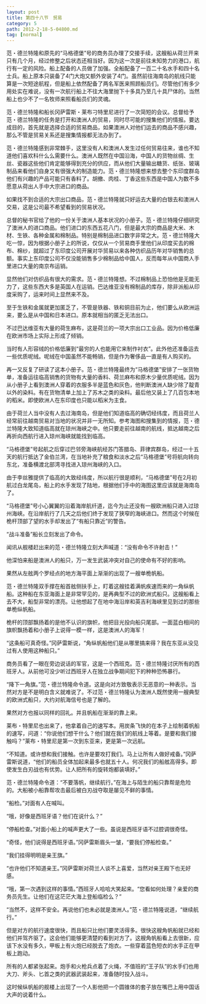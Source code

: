 ```yaml
---
layout: post
title: 第四十八节　贸易
category: 5
path: 2012-2-18-5-04800.md
tag: [normal]
---
```


范・德兰特隆和原先的“马格德堡”号的商务员办理了交接手续，这艘船从荷兰开来只有几个月，经过修整之后状态还相当好。因为这一次是前往未知势力的港口，航行有一定的风险。船上配备的人员做了加强。全船配备了一百二十名水手和四十名士兵。船上原本只装备了4门大炮又额外安装了4门。虽然前往海南岛的航线只能算是一次短途航程，但是船上依然配备了两名军医来照顾船员们。尽管他们有多少用处实在难说，没有一次航行船上不往大海里抛下十多具乃至几十具尸体的。当然船上也少不了一名牧师来照看船员们的灵魂。

范・德兰特隆和船长冈萨雷斯・莱布刁特里尼进行了一次简短的会议。总督给予范・德兰特隆的任务是打开和澳洲人的贸易，同时尽可能的搜集他们的情报。要达成目的，首先就是选择合适的贸易商品，如果澳洲人对他们运去的商品不感兴趣，那么不管是贸易关系还是搜集情报都无法办到了。

范・德兰特隆感到非常棘手，这里没有人和澳洲人发生过任何贸易往来，谁也不知道他们喜欢科什么么需要什么。澳洲人既然在中国沿海，中国人的货物丝绸、生丝、瓷器这些他们肯定能够得到充分的供应，而从他们大量输出糖货、纸张、玻璃制品来看他们自身又有很强大的制造能力。范・德兰特隆想来想去整个东印度群岛他们有兴趣的产品可能只有香料了。胡撤、肉桂、丁香这些东西是中国人为数不多愿意从荷出人手中大宗进口的商品。

如果找不到合适的大宗出口商品，范・德兰特隆就只好运去大量的白银去和澳洲人交易，这是公司最不希望看到的贸易状况。

总督的秘书官给了他的一份关于澳洲人基本状况的小册子。范・德兰特隆仔细研究了澳洲人的进口商品。他们进口的东西五花八门，但是最大宗的商品是大米、木材、生铁、各种金属和棉制品。特别是棉制品进口数字非常之大。范・德兰特隆大吃一惊，因为根据小册子上的所说，仅仅从一个贸易商手里他们从印度买去的棉布、棉纱，就超过了东印度公司开展对华贸易以来各种仿织品历年对华销售的总额。事实上东印度公司不仅没能销售多少棉制品给中国人，反而每年从中国商人手里进口大量的南京布运销。

显然他们对仿织品有很大的需求。范・德兰特隆想。不过棉制品上恐怕他是无能无力了，这些东西大多是英国人在运销。巴达维亚没有棉制品的库存，除非派船从印度采购了，运来时间上显然来不及。

至于生铁和金属就更加匿乏了，不管是铁器、铁和铜目前为止，他们要么从欧洲运来，要么是从中国和日本进口。原本就相当的匿乏无法出口。

不过巴达维亚有大量的荷生麻布，这是荷兰的一项大宗出口工业品。因为价格低廉在欧洲市场上实际上形成了倾销。

当时有人形容绒的价格低廉到“最穷的人也能用它来制作衬衣”。此外他还准备运去一些优质呢绒。呢绒在中国虽然不能畅销，但是作为奢侈品一直是有人购买的。

再一又反复了研读了这本小册子。范・德兰特隆最终为“马格德堡”安排了一张货物单，准备运往临高销售的货物有大量的香料、荷兰麻布和原木少量优质呢绒。因为从小册子上看到澳洲人穿着的衣服多半是蓝色和灰色，他判断澳洲人缺少除了靛青以外的染料。有在货物清单上加上了苏木之类的染料。最后他又装上了几百包本地的稻米。即使欧洲人在东印度也只能以稻米为主食。

由于荷兰人当中没有人去过海南岛，但是他们知道临高的确切经纬度，而且荷兰人经常前往越南贸易对当地的状况并非一无所知。参考海图和搜集到的情报，范・德兰特隆大致知道临高就在琼州海峡之中。他只要走前往越南的航线，抵达越南之后再折向西航行进入琼州海峡就能找到临高。

“马格德堡”号起航之后穿过巴邻旁海峡航经苏门答腊岛、菲律宾群岛，经过一十五天的航行抵达了金伯兰湾，在当地补充了粮食和淡水之后“马格德堡”号将航向转向东北，准备横渡北部湾寻找进入琼州海峡的入口。

由于李丝雅提供了临高的大致经纬度，所以航行很是顺利，“马格德堡”号在2月初航过白龙尾岛，船上的水手发现了陆地，根据他们手中的海图这里应该就是海南岛了。

“马格德堡”号小心翼翼的沿着海岸航纤道，迄今为止还没有一艘欧洲船只进入过琼州海峡。在沿岸航行了几天之后他们终于发现了狭窄的海峡进口。然而这个时候在桅杆顶部了望的水手却发出了“有船只靠近”的警告。

“战斗准备”船长立刻发出了命令。

闻讯从舰楼赶出来的范・德兰特隆立刻大声喊道：“没有命令不许射击！”

他深怕来船是澳洲人的船只，万一发生武装冲突对自己的使命有不好的影响。

果然从左舷两个罗经点的地方海平面上渐渐的出现了一艘单桅帆船。

范・德兰特隆双手撑在船首舷侧扶手上，盯着这艘挂着满帆疾速而来的一角纵帆船。这种船在东亚海面上是非常罕见的，是再典型不过的欧洲式船只。这艘船看上去不大，船型非常的漂亮。让他想起了在地中海沿岸和英吉利海峡里见到过的那些单桅纵帆船。

桅杆的顶部飘扬着的是他不认识的旗帜，他把目光投向船只尾部。一面蓝白相间的旗帜飘扬着和小册子上说得一模一样，这是澳洲人的海军！

“这条船可真奇怪。”冈萨雷斯说，“角纵帆船他们是从哪里搞来得？我在东亚从没见过有人使用这种船只。”

商务员看了一眼在旁边说话的军官，这是一个西班克。范・德兰特隆讨厌所有的西班牙人。从前他可没少听过西班牙人在独立战争期间犯下的种种恐怖暴行。

“降下一角旗。”范・德兰特隆命令道。这是向对方致敬表示无恶意的一种表示。当然对方是不是明白含义就难说了。不过范・德兰特隆认为澳洲人既然使用一艘典型的欧洲式船只，大约对航海信号也是了解的。

果然对方也报以同样的回礼。并且帆船在渐渐的靠上来。

莱布・特里尼也出来了，他拿着自己的速写本。用炭条飞快的在本子上绘制着帆船的速写，问道：“你说他们想干什么？他们就在我们的航线上等着。是要和我们接触吗？”莱布・特里尼是第一次到东亚来，更是第一次远航。

“不知道。或许想和我们接触。也许是要攻打我们。马上让所有人做好戒备。”冈萨雷斯说道，“他们的船员全体加起来最多也就五十人。何况我们的船舷高得多。即使发生白刃战也有优势。让人把所有的旋转炮都装填好。”

范・德兰特隆命令道：“不要落帆，继续航行。”在海上与陌生的船只靠帮是危险的。大船被小船靠帮攻击最后被白刃战夺取是屡见不鲜的事情。

“船检。”对面有人在喊叫。

“哦，好像是西班牙语？他们在说什么？”

“停船检查。”对面小船上的喊声更大了一些。虽说是西班牙语不过腔调很奇怪。

“奇怪，他们说得是西班牙语。”冈萨雷斯眉头一皱，“要我们停船检查。”

“我们挂得明明是亲王旗。”

“也许他们不知道亲王。”冈萨雷斯对荷兰人谈不上喜爱，当然对亲王殿下也无好感。

“哦，第一次遇到这样的事情。”西班牙人哈哈大笑起来。“您看如何处理？亲爱的商务员先生。让他们在这茫茫大海上登船临检么？”

“当然不，这样不安全。再说他们也未必就是澳洲人。”范・德兰特隆说道，“继续航行。”

但是对方的航行速度很快，而且船只比他们要灵活得多。很快这艘角帆船就已经和他们并驾齐驱了。这会他们能够更清楚的看到对方了。这艘角帆船看上去很新，应该下水没有多久，甲板上有火炮已经脱去了炮衣。一些穿着蓝色短衣的水手正在甲板上跑动。

所有的人都紧张起来。炮手和火枪兵点着了火绳，不值班的“王子队”的水手们也用大刀、斧头、匕首之类的武器武装起来，准备随时投入战斗。

这时候纵帆船的舰楼上出现了一个人影他把一个圆锥体的套子放在嘴巴上用中国话大声的说着什么。